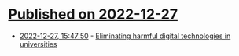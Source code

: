 # [Published on 2022-12-27](index.md)

* [2022-12-27, 15:47:50](https://news.ycombinator.com/item?id=34149616) - [Eliminating harmful digital technologies in universities](https://www.timeshighereducation.com/campus/eliminating-harmful-digital-technologies-universities-guide)
